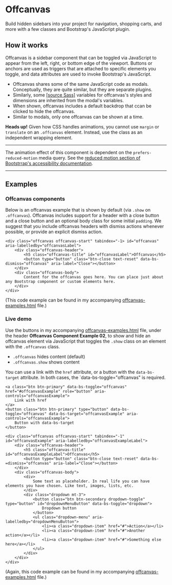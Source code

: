 # Offcanvas

Build hidden sidebars into your project for navigation, shopping carts, and more with a few classes and Bootstrap's JavaScript plugin.

## How it works

Offcanvas is a sidebar component that can be toggled via JavaScript to appear from the left, right, or bottom edge of the viewport. Buttons or anchors are used as triggers that are attached to specific elements you toggle, and data attributes are used to invoke Bootstrap's JavaScript.

* Offcanvas shares some of the same JavaScript code as modals. Conceptually, they are quite similar, but they are separate plugins.
* Similarly, some [[source Sass]]() <!-- link to "Sass" header below --> variables for offcanvas's styles and dimensions are inherited from the modal's variables.
* When shown, offcanvas includes a default backdrop that ccan be clicked to hide the offcanvas. 
* Similar to modals, only one offcanvas can be shown at a time.

**Heads up!** Given how CSS handles animations, you cannot use `margin` or `translate` on an `.offcanvas` element. Instead, use the class as an independent wrapping element.

<hr>

The animation effect of this component is dependent on the `prefers-reduced-motion` media query. See the [reduced motion section of Bootstrrap's accessibility documentation](https://github.com/AndrewSRea/My_Learning_Port/tree/main/Bootstrap/Getting_Started/Accessibility#reduced-motion).

<hr>

## Examples

### Offcanvas components

Below is an offcanvas example that is shown by default (via `.show` on `.offcanvas`). Offcanvas includes support for a header with a close button and a close button and an optional body class for some initial `padding`. We suggest that you include offcanvas headers with dismiss actions whenever possible, or provide an explicit dismiss action.
```
<div class="offcanvas offcanvas-start" tabindex="-1> id="offcanvas" aria-labelledby="offcanvasLabel">
    <div class="offcanvas-header">
        <h5 class="offcanvas-title" id="offcanvasLabel">Offcanvas</h5>
        <button type="button" class="btn-close text-reset" data-bs-dismiss="offcanvas" aria-label="Close"></button>
    </div>
    <div class="offcanvas-body">
        Content for the offcanvas goes here. You can place just about any Bootstrap component or custom elements here.
    </div>
</div>
```
(This code example can be found in my accompanying [offcanvas-examples.html](https://github.com/AndrewSRea/My_Learning_Port/blob/main/Bootstrap/Components/Offcanvas/offcanvas-examples.html) file.)

### Live demo

Use the buttons in my accompanying [offcanvas-examples.html](https://github.com/AndrewSRea/My_Learning_Port/blob/main/Bootstrap/Components/Offcanvas/offcanvas-examples.html) file, under the header **Offcanvas Component Example 02**, to show and hide an offcanvas element via JavaScript that toggles the `.show` class on an element with the `.offcanvas` class.

* `.offcanvas` hides content (default)
* `.offcanvas.show` shows content

You can use a link with the `href` attribute, or a button with the `data-bs-target` attribute. In both cases, the `data-bs-toggle="offcanvas" is required.
```
<a class="btn btn-primary" data-bs-toggle="offcanvas" href="#offcanvasExample" role="button" aria-controls="offcanvasExample">
    Link with href
</a>
<button class="btn btn-primary" type="button" data-bs-toggle="offcanvas" data-bs-target="offcanvasExample" aria-controls="offcanvasExample">
    Button with data-bs-target
</button>

<div class="offcanvas offcanvas-start" tabindex="-1" id="offcanvasExample" aria-labelledby="offcanvasExampleLabel">
    <div class="offcanvas-header">
        <h5 class="offcanvas-title" id="offcanvasExampleLabel">Offcanvas</h5>
        <button type="button" class="btn-close text-reset" data-bs-=dismiss="offcanvas" aria-label="Close"></button>
    </div>
    <div class="offcanvas-body">
        <div>
            Some text as placeholder. In real life you can have elements you have chosen. Like text, images, lists, etc.
        </div>
        <div class="dropdown mt-3">
            <button class="btn btn-secondary dropdown-toggle" type="button" id="dropdownMenuButton" data-bs-toggle="dropdown">
                Dropdown button
            </button>
            <ul class="dropdown-menu" aria-labelledby="dropdownMenuButton">
                <li><a class="dropdown-item" href="#">Action</a></li>
                <li><a class="dropdown-item" href="#">Another action</a></li>
                <li><a class="dropdown-item" href="#">Something else here</a></li>
            </ul>
        </div>
    </div>
</div>
```
(Again, this code example can be found in my accompanying [offcanvas-examples.html](https://github.com/AndrewSRea/My_Learning_Port/blob/main/Bootstrap/Components/Offcanvas/offcanvas-examples.html) file.)